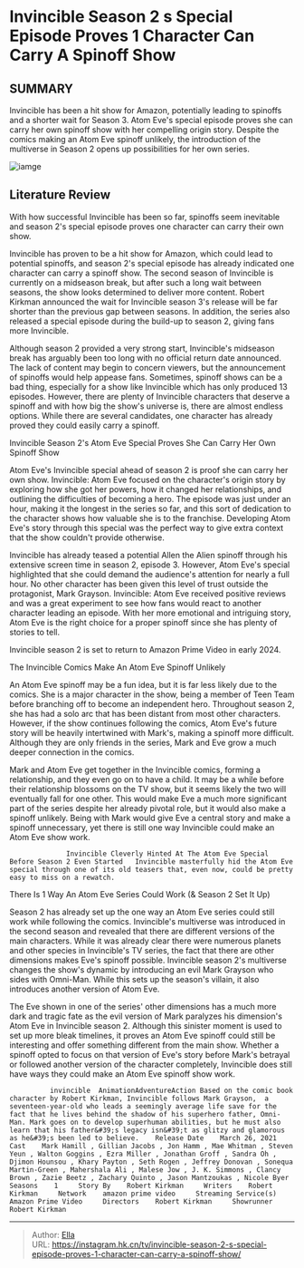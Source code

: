 # Invincible Season 2 s Special Episode Proves 1 Character Can Carry A Spinoff Show


## SUMMARY 



  Invincible has been a hit show for Amazon, potentially leading to spinoffs and a shorter wait for Season 3.   Atom Eve&#39;s special episode proves she can carry her own spinoff show with her compelling origin story.   Despite the comics making an Atom Eve spinoff unlikely, the introduction of the multiverse in Season 2 opens up possibilities for her own series.  

![iamge](https://static1.srcdn.com/wordpress/wp-content/uploads/2024/01/invincible-mark-grayson-with-atom-eve-silhouette.jpg)

## Literature Review

With how successful Invincible has been so far, spinoffs seem inevitable and season 2&#39;s special episode proves one character can carry their own show.




Invincible has proven to be a hit show for Amazon, which could lead to potential spinoffs, and season 2&#39;s special episode has already indicated one character can carry a spinoff show. The second season of Invincible is currently on a midseason break, but after such a long wait between seasons, the show looks determined to deliver more content. Robert Kirkman announced the wait for Invincible season 3&#39;s release will be far shorter than the previous gap between seasons. In addition, the series also released a special episode during the build-up to season 2, giving fans more Invincible.




Although season 2 provided a very strong start, Invincible&#39;s midseason break has arguably been too long with no official return date announced. The lack of content may begin to concern viewers, but the announcement of spinoffs would help appease fans. Sometimes, spinoff shows can be a bad thing, especially for a show like Invincible which has only produced 13 episodes. However, there are plenty of Invincible characters that deserve a spinoff and with how big the show&#39;s universe is, there are almost endless options. While there are several candidates, one character has already proved they could easily carry a spinoff.


 Invincible Season 2&#39;s Atom Eve Special Proves She Can Carry Her Own Spinoff Show 
         

Atom Eve&#39;s Invincible special ahead of season 2 is proof she can carry her own show. Invincible: Atom Eve focused on the character&#39;s origin story by exploring how she got her powers, how it changed her relationships, and outlining the difficulties of becoming a hero. The episode was just under an hour, making it the longest in the series so far, and this sort of dedication to the character shows how valuable she is to the franchise. Developing Atom Eve&#39;s story through this special was the perfect way to give extra context that the show couldn&#39;t provide otherwise.




Invincible has already teased a potential Allen the Alien spinoff through his extensive screen time in season 2, episode 3. However, Atom Eve&#39;s special highlighted that she could demand the audience&#39;s attention for nearly a full hour. No other character has been given this level of trust outside the protagonist, Mark Grayson. Invincible: Atom Eve received positive reviews and was a great experiment to see how fans would react to another character leading an episode. With her more emotional and intriguing story, Atom Eve is the right choice for a proper spinoff since she has plenty of stories to tell.



Invincible season 2 is set to return to Amazon Prime Video in early 2024.






 The Invincible Comics Make An Atom Eve Spinoff Unlikely 
          




An Atom Eve spinoff may be a fun idea, but it is far less likely due to the comics. She is a major character in the show, being a member of Teen Team before branching off to become an independent hero. Throughout season 2, she has had a solo arc that has been distant from most other characters. However, if the show continues following the comics, Atom Eve&#39;s future story will be heavily intertwined with Mark&#39;s, making a spinoff more difficult. Although they are only friends in the series, Mark and Eve grow a much deeper connection in the comics.

Mark and Atom Eve get together in the Invincible comics, forming a relationship, and they even go on to have a child. It may be a while before their relationship blossoms on the TV show, but it seems likely the two will eventually fall for one other. This would make Eve a much more significant part of the series despite her already pivotal role, but it would also make a spinoff unlikely. Being with Mark would give Eve a central story and make a spinoff unnecessary, yet there is still one way Invincible could make an Atom Eve show work.




                  Invincible Cleverly Hinted At The Atom Eve Special Before Season 2 Even Started   Invincible masterfully hid the Atom Eve special through one of its old teasers that, even now, could be pretty easy to miss on a rewatch.   



 There Is 1 Way An Atom Eve Series Could Work (&amp; Season 2 Set It Up) 
          

Season 2 has already set up the one way an Atom Eve series could still work while following the comics. Invincible&#39;s multiverse was introduced in the second season and revealed that there are different versions of the main characters. While it was already clear there were numerous planets and other species in Invincible&#39;s TV series, the fact that there are other dimensions makes Eve&#39;s spinoff possible. Invincible season 2&#39;s multiverse changes the show&#39;s dynamic by introducing an evil Mark Grayson who sides with Omni-Man. While this sets up the season&#39;s villain, it also introduces another version of Atom Eve.




The Eve shown in one of the series&#39; other dimensions has a much more dark and tragic fate as the evil version of Mark paralyzes his dimension&#39;s Atom Eve in Invincible season 2. Although this sinister moment is used to set up more bleak timelines, it proves an Atom Eve spinoff could still be interesting and offer something different from the main show. Whether a spinoff opted to focus on that version of Eve&#39;s story before Mark&#39;s betrayal or followed another version of the character completely, Invincible does still have ways they could make an Atom Eve spinoff show work.

              invincible  AnimationAdventureAction Based on the comic book character by Robert Kirkman, Invincible follows Mark Grayson,  a seventeen-year-old who leads a seemingly average life save for the fact that he lives behind the shadow of his superhero father, Omni-Man. Mark goes on to develop superhuman abilities, but he must also learn that his father&#39;s legacy isn&#39;t as glitzy and glamorous as he&#39;s been led to believe.    Release Date    March 26, 2021     Cast    Mark Hamill , Gillian Jacobs , Jon Hamm , Mae Whitman , Steven Yeun , Walton Goggins , Ezra Miller , Jonathan Groff , Sandra Oh , Djimon Hounsou , Khary Payton , Seth Rogen , Jeffrey Donovan , Sonequa Martin-Green , Mahershala Ali , Malese Jow , J. K. Simmons , Clancy Brown , Zazie Beetz , Zachary Quinto , Jason Mantzoukas , Nicole Byer     Seasons    1     Story By    Robert Kirkman     Writers    Robert Kirkman     Network    amazon prime video     Streaming Service(s)    Amazon Prime Video     Directors    Robert Kirkman     Showrunner    Robert Kirkman      


---

> Author: [Ella](https://instagram.hk.cn/)  
> URL: https://instagram.hk.cn/tv/invincible-season-2-s-special-episode-proves-1-character-can-carry-a-spinoff-show/  

